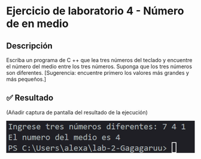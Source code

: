 # Ejercicio de laboratorio 4 - Número de en medio

## Descripción

Escriba un programa de C ++ que lea tres números del teclado y encuentre el número del medio entre los tres números. Suponga que los tres números son diferentes. [Sugerencia: encuentre primero los valores más grandes y más pequeños.]

## ✅ Resultado

(Añadir captura de pantalla del resultado de la ejecución)

![alt text](image.png)

